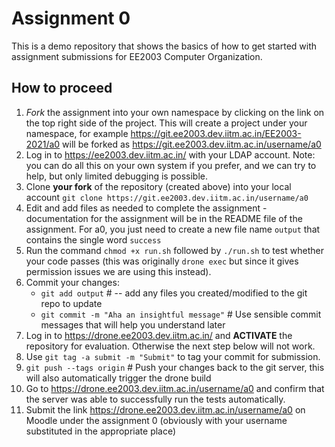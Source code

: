 # Assignment 0

This is a demo repository that shows the basics of how to get started with assignment submissions for EE2003 Computer Organization.

## How to proceed

1. *Fork* the assignment into your own namespace by clicking on the link on the top right side of the project.  This will create a project under your namespace, for example https://git.ee2003.dev.iitm.ac.in/EE2003-2021/a0 will be forked as https://git.ee2003.dev.iitm.ac.in/username/a0
2. Log in to https://ee2003.dev.iitm.ac.in/ with your LDAP account.  Note: you can do all this on your own system if you prefer, and we can try to help, but only limited debugging is possible.
3. Clone **your fork** of the repository (created above) into your local account `git clone https://git.ee2003.dev.iitm.ac.in/username/a0`
4. Edit and add files as needed to complete the assignment - documentation for the assignment will be in the README file of the assignment.  For a0, you just need to create a new file name `output` that contains the single word `success`
5. Run the command `chmod +x run.sh` followed by `./run.sh` to test whether your code passes (this was originally `drone exec` but since it gives permission issues we are using this instead).
6. Commit your changes: 
    * `git add output` # -- add any files you created/modified to the git repo to update
    * `git commit -m "Aha an insightful message"` # Use sensible commit messages that will help you understand later
7. Log in to https://drone.ee2003.dev.iitm.ac.in/ and **ACTIVATE** the repository for evaluation.  Otherwise the next step below will not work.
8. Use `git tag -a submit -m "Submit"` to tag your commit for submission.
9. `git push --tags origin` # Push your changes back to the git server, this will also automatically trigger the drone build
10. Go to https://drone.ee2003.dev.iitm.ac.in/username/a0 and confirm that the server was able to successfully run the tests automatically.
11. Submit the link https://drone.ee2003.dev.iitm.ac.in/username/a0 on Moodle under the assignment 0 (obviously with your username substituted in the appropriate place)

